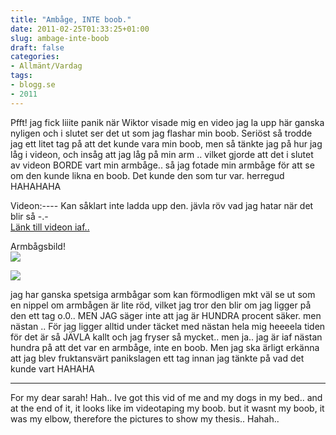```yaml
---
title: "Ambåge, INTE boob."
date: 2011-02-25T01:33:25+01:00
slug: ambage-inte-boob
draft: false
categories:
- Allmänt/Vardag
tags:
- blogg.se
- 2011
---
```

Pfft! jag fick liiite panik när Wiktor visade mig en video jag la upp här ganska nyligen och i slutet ser det ut som jag flashar min boob. Seriöst så trodde jag ett litet tag på att det kunde vara min boob, men så tänkte jag på hur jag låg i videon, och insåg att jag låg på min arm .. vilket gjorde att det i slutet av videon BORDE vart min armbåge.. så jag fotade min armbåge för att se om den kunde likna en boob. Det kunde den som tur var. herregud HAHAHAHA  
  
Videon:---- Kan såklart inte ladda upp den. jävla röv vad jag hatar när det blir så -.-  
[Länk till videon iaf..](http://www.youtube.com/watch?v=mq2uJHQrdDk)  
  
  
  
  
  
Armbågsbild!  
![](/assets/images/blogg.se/dsc01667_134473941.jpg)  
  
![](https://cdn1.cdnme.se/cdn/9-1/701517/images/2011/dsc01666_134474006.jpg)  
  
jag har ganska spetsiga armbågar som kan förmodligen mkt väl se ut som en nippel om armbågen är lite röd, vilket jag tror den blir om jag ligger på den ett tag o.0.. MEN JAG säger inte att jag är HUNDRA procent säker. men nästan .. För jag ligger alltid under täcket med nästan hela mig heeeela tiden för det är så JÄVLA kallt och jag fryser så mycket.. men ja.. jag är iaf nästan hundra på att det var en armbåge, inte en boob. Men jag ska ärligt erkänna att jag blev fruktansvärt panikslagen ett tag innan jag tänkte på vad det kunde vart HAHAHA  
  
  

* * *

  
For my dear sarah! Hah.. Ive got this vid of me and my dogs in my bed.. and at the end of it, it looks like im videotaping my boob. but it wasnt my boob, it was my elbow, therefore the pictures to show my thesis.. Hahah..
